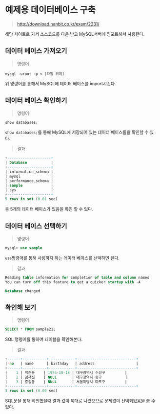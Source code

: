 # 예제용 데이터베이스 구축

> http://download.hanbit.co.kr/exam/2231/

해당 사이트로 가서 소스코드를 다운 받고 MySQL서버에 임포트해서 사용한다.

## 데이터 베이스 가져오기

> 명령어

```shell
mysql -uroot -p < [파일 위치]
```
위 명령어를 통해서 MySQL에 데이터 베이스를 import시킨다.

## 데이터 베이스 확인하기

> 명령어

```sql
show databases;
```
`show databases;`를 통해 MySQL에 저장되어 있는 데이터 베이스들을 확인할 수 있다.

> 결과

```sql
+--------------------+
| Database           |
+--------------------+
| information_schema |
| mysql              |
| performance_schema |
| sample             |
| sys                |
+--------------------+
5 rows in set (0.01 sec)
```

총 5개의 데이터 베이스가 있음을 확인 할 수 있다.

## 데이터 베이스 선택하기
>명령어

```sql
mysql> use sample
```
`use`명령어를 통해 사용하자 하는 데이터 베이스를 선택하면 된다.

> 결과

```sql
Reading table information for completion of table and column names
You can turn off this feature to get a quicker startup with -A

Database changed
```

## 확인해 보기

> 명령어

```sql
SELECT * FROM sample21;
```
SQL 명령어를 통하여 테이블을 확인해본다.

> 결과

```sql
+------+-----------+------------+---------------------------+
| no   | name      | birthday   | address                   |
+------+-----------+------------+---------------------------+
|    1 | 박준용    | 1976-10-18 | 대구광역시 수성구         |
|    2 | 김재진    | NULL       | 대구광역시 동구           |
|    3 | 홍길동    | NULL       | 서울특별시 마포구         |
+------+-----------+------------+---------------------------+
3 rows in set (0.00 sec)
```
SQL문을 통해 확인했을때 결과 값이 제대로 나왔으므로 문제없이 선택되었음을 볼 수 있다.